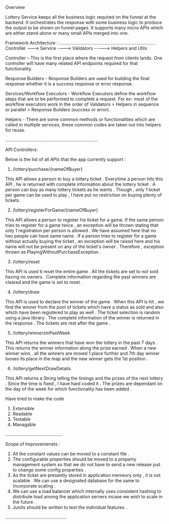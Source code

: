 Overview

Lottery Service keeps all the business logic required on the funnel at the backend. It orchestrates the response with some business logic to produce the output to be shown on funnel pages. It supports many micro APIs which are either stand-alone or many small APIs merged into one.

Framework Architecture :
............................................................................
Controller ---> Service ----> Validators -----> Helpers and Utils

Controller – This is the first place where the request from clients lands. One controller will have many related API endpoints required for that functionality.

Response Builders - Response Builders are used for building the final response whether it is a success response or error response.

Services/Workflow Executors - Workflow Executors define the workflow steps that are to be performed to complete a request. For ex- most of the workflow executors work in the order of  Validators > Helpers in sequence or parallel > Response Builders (success or error).

Helpers - There are some common methods or functionalities which are called in multiple services, these common codes are taken out into helpers for reuse.

.........................................................................

API Controllers:

Below is the list of all APIs that the app currently support :

1. /lottery/purchase/{nameOfBuyer}

This API allows a person to buy a lottery ticket . Everytime a person hits this API , he is returned with complete information about the lottery ticket . A person can buy as many lottery tickets as he wants . Though , only 1 ticket per game can be used to play , I have put no restriction on buying plenty of tickets .

2. /lottery/registerForGame/{nameOfBuyer}

This API allows a person to register his ticket for a game. If the same person tries to register for a game twice , an exception will be thrown stating that only 1 registration per person is allowed . We have assumed here that no two people can have same name .
If a person tries to register for a game without actually buying the ticket , an exception will be raised here and his name will not be present on any of the ticket's owner . Therefore , exception thrown as PlayingWithoutPurchaseException .

3. /lottery/reset

This API is used ti reset the entire game . All the tickets are set to not sold having no owners . Complete information regarding the past winners are cleared and the game is set to reset .

4. /lottery/draw

This API is used to declare the winner of the game . When this API is hit , we find the winner from the pool of tickets which have a status as sold and also which have been registered to play as well . The ticket selection is random using a java library . The complete information of the winner is returned in the response . The tickets are rest after the game .

5. /lottery/winnersInPastWeek

This API returns the winners that have won the lottery in the past 7 days . This returns the winner information along the prize earned . When a new winner wins , all the winners are moved 1 place further and 7th day winner looses its place in the map and the new winner gets the 1st position .

6. /lottery/getNextDrawDetails

This API returns a String telling the timings and the prizes of the next lottery . Since the time is fixed , I have hard coded it . The prizes are dependant on the day of the week for which functionality has been added .


Have tried to make the code
1. Extensible
2. Readable
3. Testable
4. Managable

.............................................

Scope of Improvemenets :

1. All the constant values can be moved to a constant file .
2. The configurable properties should be moved to a property management system so that we do not have to send a new release just to change some config properties .
3. As the ticket are presently stored in application memeory only , it is not scalable . We can use a designated database for the same to incorporate scaling .
4. We can use a load balancer which internally uses consistent hashing to distribute load among the application servers incase we wish to scale in the future .
5. Junits should be written to test the individual features .

................................................
